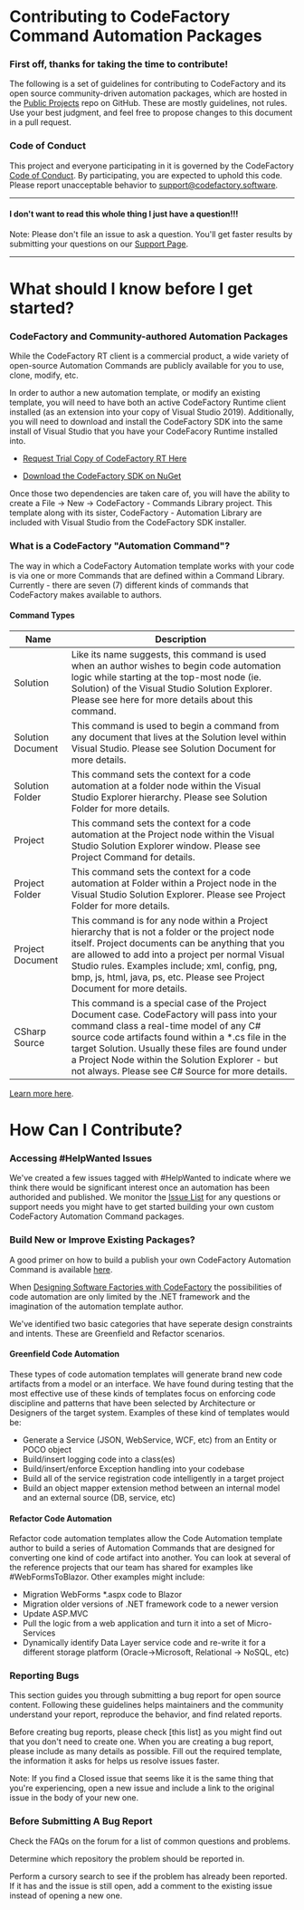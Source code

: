 # Contributing to CodeFactory Command Automation Packages 

### First off, thanks for taking the time to contribute! 

The following is a set of guidelines for contributing to CodeFactory and its open source community-driven automation packages, which are hosted in the [Public Projects](https://github.com/CodeFactoryLLC/Public-Projects) repo on GitHub. These are mostly guidelines, not rules. Use your best judgment, and feel free to propose changes to this document in a pull request. 

### Code of Conduct 

This project and everyone participating in it is governed by the CodeFactory [Code of Conduct](https://github.com/CodeFactoryLLC/Public-Projects/blob/master/Code_Of_Conduct.md). By participating, you are expected to uphold this code. Please report unacceptable behavior to support@codefactory.software. 

***
#### I don't want to read this whole thing I just have a question!!! 

Note: Please don't file an issue to ask a question. You'll get faster results by submitting your questions on our [Support Page](https://www.codefactory.software/support).
***

# What should I know before I get started? 

### CodeFactory and Community-authored Automation Packages 

While the CodeFactory RT client is a commercial product, a wide variety of open-source Automation Commands are publicly available for you to use, clone, modify, etc.  

In order to author a new automation template, or modify an existing template, you will need to have both an active CodeFactory Runtime client installed (as an extension into your copy of Visual Studio 2019). Additionally, you will need to download and install the CodeFactory SDK into the same install of Visual Studio that you have your CodeFacory Runtime installed into.

* [Request Trial Copy of CodeFactory RT Here](https://www.codefactory.software/try-codefactory)

* [Download the CodeFactory SDK on NuGet](https://www.nuget.org/packages/CodeFactorySDK/) 

Once those two dependencies are taken care of, you will have the ability to create a File -> New -> CodeFactory - Commands Library project. This template along with its sister, CodeFactory - Automation Library are included with Visual Studio from the CodeFactory SDK installer.

### What is a CodeFactory "Automation Command"?

The way in which a CodeFactory Automation template works with your code is via one or more Commands that are defined within a Command Library. Currently - there are seven (7) different kinds of commands that CodeFactory makes available to authors. 

#### Command Types
Name | Description
-----|-------
Solution | Like its name suggests, this command is used when an author wishes to begin code automation logic while starting at the top-most node (ie. Solution) of the Visual Studio Solution Explorer. Please see here for more details about this command.
Solution Document | This command is used to begin a command from any document that lives at the Solution level within Visual Studio. Please see Solution Document for more details.
Solution Folder | This command sets the context for a code automation at a folder node within the Visual Studio Explorer hierarchy. Please see Solution Folder for more details.
Project | This command sets the context for a code automation at the Project node within the Visual Studio Solution Explorer window. Please see Project Command for details.
Project Folder | This command sets the context for a code automation at Folder within a Project node in the Visual Studio Solution Explorer. Please see Project Folder for more details.
Project Document | This command is for any node within a Project hierarchy that is not a folder or the project node itself. Project documents can be anything that you are allowed to add into a project per normal Visual Studio rules. Examples include; xml, config, png, bmp, js, html, java, ps, etc. Please see Project Document for more details.
CSharp Source | This command is a special case of the Project Document case. CodeFactory will pass into your command class a real-time model of any C# source code artifacts found within a *.cs file in the target Solution. Usually these files are found under a Project Node within the Solution Explorer - but not always. Please see C# Source for more details.

[Learn more here](http://docs.codefactory.software/guidance/overview-commands-intro.html).

# How Can I Contribute? 

### Accessing #HelpWanted Issues
We've created a few issues tagged with #HelpWanted to indicate where we think there would be significant interest once an automation has been authorided and published. We monitor the [Issue List](https://github.com/CodeFactoryLLC/Public-Projects/issues) for any questions or support needs you might have to get started building your own custom CodeFactory Automation Command packages.

### Build New or Improve Existing Packages?

A good primer on how to build a publish your own CodeFactory Automation Command is available [here](http://docs.codefactory.software/guidance/usage-intro.html).

When [Designing Software Factories with CodeFactory](http://docs.codefactory.software/guidance/design/intro.html)
the possibilities of code automation are only limited by the .NET framework and the imagination of the automation template author. 

We've identified two basic categories that have seperate design constraints and intents. These are Greenfield and Refactor scenarios.

#### Greenfield Code Automation
These types of code automation templates will generate brand new code artifacts from a model or an interface. We have found during testing that the most effective use of these kinds of templates focus on enforcing code discipline and patterns that have been selected by Architecture or Designers of the target system. Examples of these kind of templates would be:

* Generate a Service (JSON, WebService, WCF, etc) from an Entity or POCO object
* Build/insert logging code into a class(es)
* Build/insert/enforce Exception handling into your codebase
* Build all of the service registration code intelligently in a target project
* Build an object mapper extension method between an internal model and an external source (DB, service, etc)

#### Refactor Code Automation
Refactor code automation templates allow the Code Automation template author to build a series of Automation Commands that are designed for converting one kind of code artifact into another. You can look at several of the reference projects that our team has shared for examples like #WebFormsToBlazor. Other examples might include:

* Migration WebForms *.aspx code to Blazor
* Migration older versions of .NET framework code to a newer version
* Update ASP.MVC
* Pull the logic from a web application and turn it into a set of Micro-Services
* Dynamically identify Data Layer service code and re-write it for a different storage platform (Oracle->Microsoft, Relational -> NoSQL, etc)

### Reporting Bugs 

This section guides you through submitting a bug report for open source content. Following these guidelines helps maintainers and the community understand your report, reproduce the behavior, and find related reports. 

Before creating bug reports, please check [this list] as you might find out that you don't need to create one. When you are creating a bug report, please include as many details as possible. Fill out the required template, the information it asks for helps us resolve issues faster. 

Note: If you find a Closed issue that seems like it is the same thing that you're experiencing, open a new issue and include a link to the original issue in the body of your new one. 

### Before Submitting A Bug Report 

Check the FAQs on the forum for a list of common questions and problems. 

Determine which repository the problem should be reported in. 

Perform a cursory search to see if the problem has already been reported. If it has and the issue is still open, add a comment to the existing issue instead of opening a new one. 
